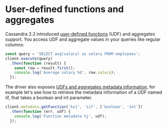 # User-defined functions and aggregates

Cassandra 2.2 introduced [user-defined functions](https://issues.apache.org/jira/browse/CASSANDRA-7395) (UDF) and
aggregates support. You access UDF and aggregate values in your queries like regular columns:

```javascript
const query = 'SELECT avg(salary) as salary FROM employees';
client.execute(query)
  .then(function (result) {
    const row = result.first();
    console.log('Average salary %d', row.salary); 
  });
```

The driver also exposes [UDFs and aggregates metadata information][metadata-api], for example let's see how to retrieve the metadata
information of a UDF named iif, that takes a boolean and int parameter.

```javascript
client.metadata.getFunction('ks1', 'iif', ['boolean', 'int'])
  .then(function (err, udf) {
    console.log('Function metadata %j', udf);
  });
```

[metadata-api]: http://docs.datastax.com/en/latest-nodejs-driver-api/module-metadata-Metadata.html